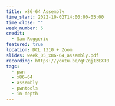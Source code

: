 ```yaml
---
title: x86-64 Assembly
time_start: 2022-10-02T14:00:00-05:00
time_close: ""
week_number: 5
credit:
  - Sam Ruggerio
featured: true
location: DCL 1310 + Zoom
slides: week_05_x86-64_assembly.pdf
recording: https://youtu.be/qFZqj1zEXT0
tags:
  - pwn
  - x86-64
  - assembly
  - pwntools
  - in-depth
---
```

